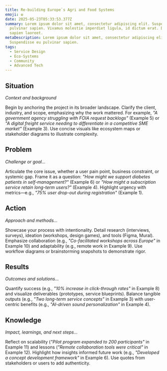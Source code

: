 ```yaml
---
title: Re-building Europe`s Agri and Food Systems
emoji: ❂
date: 2025-05-23T05:33:53.377Z
summary: Lorem ipsum dolor sit amet, consectetur adipiscing elit. Suspendisse eu
  pulvinar sapien. Vivamus molestie imperdiet ligula, id dictum erat. Duis
  sapien laoreet.
metaDescription: Lorem ipsum dolor sit amet, consectetur adipiscing elit.
  Suspendisse eu pulvinar sapien.
tags:
  - Service Design
  - Eco-Systems
  - Community
  - Advanced Tech
---
```

## **Situation**  
*Context and background*  

Begin by anchoring the project in its broader landscape. Clarify the client, industry, and scope, emphasizing why the work mattered. For example, *"A government agency struggling with FOIA request backlogs"* (Example 5) or *"A digital freight service needing to differentiate in a competitive SME market"* (Example 3). Use concise visuals like ecosystem maps or stakeholder diagrams to illustrate complexity.  

## **Problem**  
*Challenge or goal...*

Articulate the core issue, whether a user pain point, business constraint, or systemic gap. Frame it as a question: *"How might we support diabetes patients in self-management?"* (Example 6) or *"How might a subscription service retain long-term users?"* (Example 4). Highlight urgency with metrics—e.g., *"75% user drop-out during registration"* (Example 1).  

## **Action**  
*Approach and methods...*  

Showcase your process with intentionality. Detail research (interviews, surveys), ideation (workshops, design games), and tools (Figma, Mural). Emphasize collaboration (e.g., *"Co-facilitated workshops across Europe"* in Example 10) and adaptability (e.g., remote work in Example 9). Use workflow diagrams or brainstorming snapshots to demonstrate rigor.  

## **Results**  
*Outcomes and solutions...*  

Quantify success (e.g., *"10% increase in click-through rates"* in Example 8) and visualize deliverables (prototypes, service blueprints). Balance tangible outputs (e.g., *"Two long-term service concepts"* in Example 3) with user-centric benefits (e.g., *"AI-driven sound personalization"* in Example 4).  

## **Knowledge**  
*Impact, learnings, and next steps...* 

Reflect on scalability (*"Pilot program expanded to 200 participants"* in Example 11) and lessons (*"Remote collaboration tools were critical"* in Example 12). Highlight how insights informed future work (e.g., *"Developed a concept development framework"* in Example 6). Use quotes from stakeholders or users to add authenticity.  